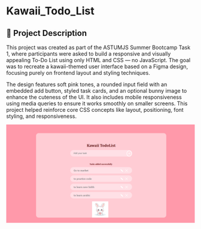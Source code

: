 # Kawaii_Todo_List
## 🌸 Project Description

This project was created as part of the ASTUMJS Summer Bootcamp Task 1, where participants were asked to build a responsive and visually appealing To-Do List using only HTML and CSS — no JavaScript. The goal was to recreate a kawaii-themed user interface based on a Figma design, focusing purely on frontend layout and styling techniques.

The design features soft pink tones, a rounded input field with an embedded add button, styled task cards, and an optional bunny image to enhance the cuteness of the UI. It also includes mobile responsiveness using media queries to ensure it works smoothly on smaller screens. This project helped reinforce core CSS concepts like layout, positioning, font styling, and responsiveness.

![Final output](./assets/Final%20output.png)